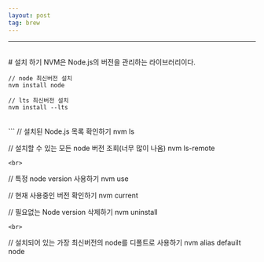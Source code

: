 ```yaml
---
layout: post
tag: brew
---
```

***
<br>
# 설치 하기
NVM은 Node.js의 버전을 관리하는 라이브러리이다.

```
// node 최신버전 설치
nvm install node

// lts 최신버전 설치
nvm install --lts
```
<br>
```
// 설치된 Node.js 목록 확인하기
nvm ls

// 설치할 수 있는 모든 node 버전 조회(너무 많이 나옴)
nvm ls-remote
```
<br>
```
// 특정 node version 사용하기
nvm use <version>

// 현재 사용중인 버전 확인하기
nvm current

// 필요없는 Node version 삭제하기
nvm uninstall <version>
```
<br>
```
// 설치되어 있는 가장 최신버전의 node를 디폴트로 사용하기
nvm alias defauilt node
```
